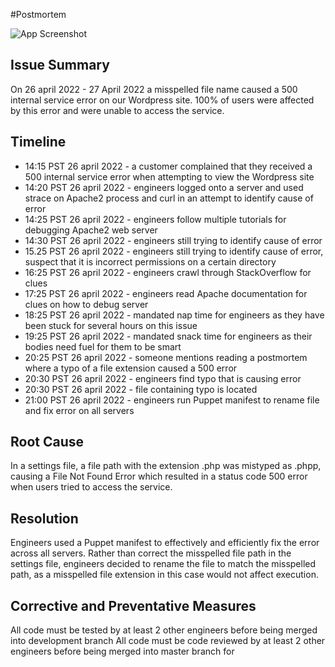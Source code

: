 #Postmortem

![App Screenshot](https://previews.123rf.com/images/get4net/get4net1902/get4net190203516/116219791-bug-fix-or-repair.jpg?fj=1)


## Issue Summary
On 26 april 2022 - 27 April 2022 a misspelled file name caused a 500 internal service error on our Wordpress site. 100% of users were affected by this error and were unable to access the service.

## Timeline
- 14:15 PST 26 april 2022 - a customer complained that they received a 500 internal service error when attempting to view the Wordpress site
- 14:20 PST 26 april 2022 - engineers logged onto a server and used strace on Apache2 process and curl in an attempt to identify cause of error
- 14:25 PST 26 april 2022 - engineers follow multiple tutorials for debugging Apache2 web server
- 14:30 PST 26 april 2022 - engineers still trying to identify cause of error
- 15.25 PST 26 april 2022 - engineers still trying to identify cause of error, suspect that it is incorrect permissions on a certain directory
- 16:25 PST 26 april 2022 - engineers crawl through StackOverflow for clues
- 17:25 PST 26 april 2022 - engineers read Apache documentation for clues on how to debug server
- 18:25 PST 26 april 2022 - mandated nap time for engineers as they have been stuck for several hours on this issue
- 19:25 PST 26 april 2022 - mandated snack time for engineers as their bodies need fuel for them to be smart
- 20:25 PST 26 april 2022 - someone mentions reading a postmortem where a typo of a file extension caused a 500 error
- 20:30 PST 26 april 2022 - engineers find typo that is causing error
- 20:30 PST 26 april 2022 - file containing typo is located
- 21:00 PST 26 april 2022 - engineers run Puppet manifest to rename file and fix error on all servers
## Root Cause
In a settings file, a file path with the extension .php was mistyped as .phpp, causing a File Not Found Error which resulted in a status code 500 error when users tried to access the service.

## Resolution
Engineers used a Puppet manifest to effectively and efficiently fix the error across all servers. Rather than correct the misspelled file path in the settings file, engineers decided to rename the file to match the misspelled path, as a misspelled file extension in this case would not affect execution.

## Corrective and Preventative Measures
All code must be tested by at least 2 other engineers before being merged into development branch
All code must be code reviewed by at least 2 other engineers before being merged into master branch for 
